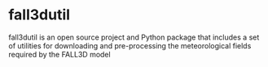 # fall3dutil

fall3dutil is an open source project and Python package that includes a set of utilities for downloading and pre-processing the meteorological fields required by the FALL3D model
